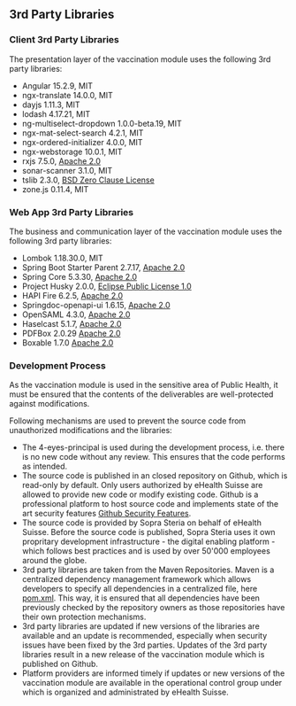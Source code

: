## 3rd Party Libraries

### Client 3rd Party Libraries

The presentation layer of the vaccination module uses the following 3rd party libraries:

- Angular 15.2.9, MIT
- ngx-translate 14.0.0, MIT
- dayjs 1.11.3, MIT
- lodash 4.17.21, MIT
- ng-multiselect-dropdown 1.0.0-beta.19, MIT
- ngx-mat-select-search 4.2.1, MIT
- ngx-ordered-initializer 4.0.0, MIT
- ngx-webstorage 10.0.1, MIT
- rxjs 7.5.0, [Apache 2.0](https://www.apache.org/licenses/LICENSE-2.0.html)
- sonar-scanner 3.1.0, MIT
- tslib 2.3.0, [BSD Zero Clause License](https://opensource.org/licenses/0BSD)
- zone.js 0.11.4, MIT

### Web App 3rd Party Libraries
The business and communication layer of the vaccination module uses the following 3rd party libraries: 

- Lombok 1.18.30.0, MIT
- Spring Boot Starter Parent 2.7.17, [Apache 2.0](https://www.apache.org/licenses/LICENSE-2.0.html)
- Spring Core 5.3.30, [Apache 2.0](https://github.com/spring-projects/spring-framework/blob/main/LICENSE.txt)
- Project Husky 2.0.0, [Eclipse Public License 1.0](https://www.eclipse.org/org/documents/epl-v10.php)
- HAPI Fire 6.2.5, [Apache 2.0](https://www.apache.org/licenses/LICENSE-2.0.html)
- Springdoc-openapi-ui 1.6.15, [Apache 2.0](https://www.apache.org/licenses/LICENSE-2.0.html)
- OpenSAML 4.3.0, [Apache 2.0](https://www.apache.org/licenses/LICENSE-2.0.html)
- Haselcast 5.1.7, [Apache 2.0](https://www.apache.org/licenses/LICENSE-2.0.html)
- PDFBox 2.0.29 [Apache 2.0](https://github.com/apache/pdfbox/blob/trunk/LICENSE.txt)
- Boxable 1.7.0 [Apache 2.0](https://github.com/dhorions/boxable/blob/master/COPYING)


### Development Process

As the vaccination module is used in the sensitive area of Public Health, it must be ensured that the contents of the deliverables are well-protected against modifications.

Following mechanisms are used to prevent the source code from unauthorized modifications and the libraries:
* The 4-eyes-principal is used during the development process, i.e. there is no new code without any review. This ensures that the code performs as intended.
* The source code is published in an closed repository on Github, which is read-only by default. Only users authorized by eHealth Suisse are allowed to provide new code or modify existing code. Github is a professional platform to host source code and implements state of the art security features [Github Security Features](https://docs.github.com/en/code-security/getting-started/github-security-features).
* The source code is provided by Sopra Steria on behalf of eHealth Suisse. Before the source code is published, Sopra Steria uses it own propritary development infrastructure - the digital enabling platform - which follows best practices and is used by over 50'000 employees around the globe.
* 3rd party libraries are taken from the Maven Repositories. Maven is a centralized dependency management framework which allows developers to specify all dependencies in a centralized file, here [pom.xml](https://github.com/ehealthsuisse/Impfmodul-Phase-I/blob/main/Implementation/vaccination-module-backend/pom.xml). This way, it is ensured that all dependencies have been previously checked by the repository owners as those repositories have their own protection mechanisms.
* 3rd party libraries are updated if new versions of the libraries are available and an update is recommended, especially when security issues have been fixed by the 3rd parties. Updates of the 3rd party libraries result in a new release of the vaccination module which is published on Github. 
* Platform providers are informed timely if updates or new versions of the vaccination module are available in the operational control group under which is organized and administrated by eHealth Suisse.
